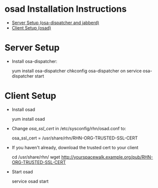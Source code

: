 # osad Installation Instructions



 * [Server Setup (osa-dispatcher and jabberd)](OSADSetup#ServerSetup)
 * [Client Setup (osad)](OSADSetup#ClientSetup)
# Server Setup



 * Install osa-dispatcher:

    yum install osa-dispatcher
    chkconfig osa-dispatcher on
    service osa-dispatcher start
# Client Setup



 * Install osad

    yum install osad
 * Change _osa_ssl_cert_ in /etc/sysconfig/rhn/osad.conf to:

    osa_ssl_cert = /usr/share/rhn/RHN-ORG-TRUSTED-SSL-CERT
 * If you haven't already, download the trusted cert to your client

    cd /usr/share/rhn/
    wget http://yourspacewalk.example.org/pub/RHN-ORG-TRUSTED-SSL-CERT
 * Start osad

    service osad start
